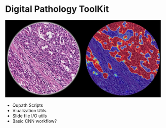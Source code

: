 # Digital Pathology ToolKit
![dptk_logo](/assets/dptk_logo.png)
-  Qupath Scripts
-  Viualization Utils
-  Slide file I/O utils
-  Basic CNN workflow?
